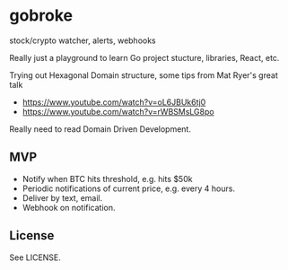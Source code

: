 # gobroke

stock/crypto watcher, alerts, webhooks 


Really just a playground to learn Go project stucture, libraries, React, etc.

Trying out Hexagonal Domain structure, some tips from Mat Ryer's great talk 
- https://www.youtube.com/watch?v=oL6JBUk6tj0
- https://www.youtube.com/watch?v=rWBSMsLG8po


Really need to read Domain Driven Development.


## MVP
- Notify when BTC hits threshold, e.g. hits $50k
- Periodic notifications of current price, e.g. every 4 hours.
- Deliver by text, email.
- Webhook on notification.

## License

See LICENSE.
